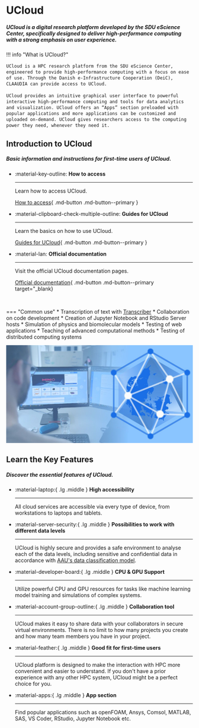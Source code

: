 # UCloud

##### UCloud is a digital research platform developed by the SDU eScience Center, specifically designed to deliver high-performance computing with a strong emphasis on user experience.

!!! info "What is UCloud?"

    UCloud is a HPC research platform from the SDU eScience Center, engineered to provide high-performance computing with a focus on ease of use. Through the Danish e-Infrastructure Cooperation (DeiC), CLAAUDIA can provide access to UCloud.
    
    UCloud provides an intuitive graphical user interface to powerful interactive high-performance computing and tools for data analytics and visualization. UCloud offers an “Apps” section preloaded with popular applications and more applications can be customized and uploaded on-demand. UCloud gives researchers access to the computing power they need, whenever they need it.


## Introduction to UCloud

##### Basic information and instructions for first-time users of UCloud.

<div class="grid cards grid-three grid-button-bottom" markdown>

<!--
Icons can be searched and found here:
https://squidfunk.github.io/mkdocs-material/reference/icons-emojis/ (best, is to use the ones starting with material)
-->

- :material-key-outline: __How to access__ 

    ---

    Learn how to access UCloud.
  
    [How to access](/ucloud/how-to-access/){ .md-button .md-button--primary }

- :material-clipboard-check-multiple-outline: __Guides for UCloud__ 

    ---

    Learn the basics on how to use UCloud.

    [Guides for UCloud](/ucloud/guides/getting-started/){ .md-button .md-button--primary }

- :material-lan: __Official documentation__ 

    ---

    Visit the official UCloud documentation pages.

    [Official documentation](https://docs.cloud.sdu.dk/index.html){ .md-button .md-button--primary target="_blank}

</div>


<br> <!-- Just a little break -->

<div class="grid" markdown>

=== "Common use"
    * Transcription of text with [Transcriber](/ucloud/guides/transcriber/)
    * Collaboration on code development
    * Creation of Jupyter Notebook and RStudio Server hosts
    * Simulation of physics and biomolecular models
    * Testing of web applications
    * Teaching of advanced computational methods
    * Testing of distributed computing systems


![Image title](/assets/img/ucloud-hero.jpg)

</div>

## Learn the Key Features

##### Discover the essential features of UCloud.


<div class="grid cards grid-three" markdown>

<!--
Icons can be searched and found here:
https://squidfunk.github.io/mkdocs-material/reference/icons-emojis/ (best, is to use the ones starting with material)
-->

-   :material-laptop:{ .lg .middle } __High accessibility__

    ---
    
    All cloud services are accessible via every type of device, from workstations to laptops and tablets.

-   :material-server-security:{ .lg .middle } __Possibilities to work with different data levels__

    ---
    
    UCloud is highly secure and provides a safe environment to analyse each of the data levels, including sensitive and confidential data in accordance with [AAU's data classification model](https://www.security.aau.dk/data-classification/the-four-data-types-at-aau).

-   :material-developer-board:{ .lg .middle } __CPU & GPU Support__

    ---
    
    Utilize powerful CPU and GPU resources for tasks like machine learning model training and simulations of complex systems.

-   :material-account-group-outline:{ .lg .middle } __Collaboration tool__

    ---
    
    UCloud makes it easy to share data with your collaborators in secure virtual environments. There is no limit to how many projects you create and how many team members you have in your project.

-   :material-feather:{ .lg .middle } __Good fit for first-time users__

    ---
    
    UCloud platform is designed to make the interaction with HPC more convenient and easier to understand. If you don't have a prior experience with any other HPC system, UCloud might be a perfect choice for you.

-   :material-apps:{ .lg .middle } __App section__

    ---
    
    Find popular applications such as openFOAM, Ansys, Comsol, MATLAB, SAS, VS Coder, RStudio, Jupyter Notebook etc.

</div>
